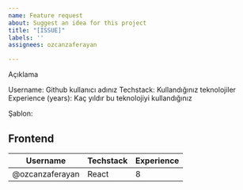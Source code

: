 ```yaml
---
name: Feature request
about: Suggest an idea for this project
title: "[ISSUE]"
labels: ''
assignees: ozcanzaferayan

---
```


Açıklama

Username: Github kullanıcı adınız
Techstack: Kullandığınız teknolojiler
Experience (years): Kaç yıldır bu teknolojiyi kullandığınız

Şablon:
## Frontend
| Username        | Techstack    | Experience |
|-----------------|--------------| ---------- |
| @ozcanzaferayan | React        | 8          |
